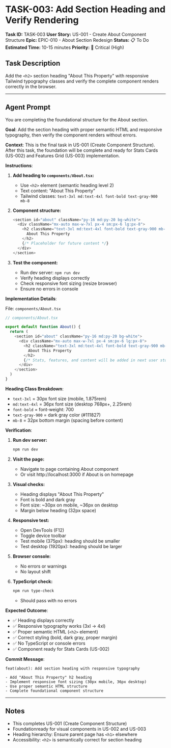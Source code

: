 # TASK-003: Add Section Heading and Verify Rendering

**Task ID:** TASK-003
**User Story:** US-001 - Create About Component Structure
**Epic:** EPIC-010 - About Section Redesign
**Status:** 📋 To Do
**Estimated Time:** 10-15 minutes
**Priority:** 🔴 Critical (High)

## Task Description

Add the `<h2>` section heading "About This Property" with responsive Tailwind typography classes and verify the complete component renders correctly in the browser.

---

## Agent Prompt

You are completing the foundational structure for the About section.

**Goal**: Add the section heading with proper semantic HTML and responsive typography, then verify the component renders without errors.

**Context**: This is the final task in US-001 (Create Component Structure). After this task, the foundation will be complete and ready for Stats Cards (US-002) and Features Grid (US-003) implementation.

**Instructions**:

1. **Add heading to `components/About.tsx`:**
   - Use `<h2>` element (semantic heading level 2)
   - Text content: "About This Property"
   - Tailwind classes: `text-3xl md:text-4xl font-bold text-gray-900 mb-8`

2. **Component structure:**
   ```typescript
   <section id="about" className="py-16 md:py-20 bg-white">
     <div className="mx-auto max-w-7xl px-4 sm:px-6 lg:px-8">
       <h2 className="text-3xl md:text-4xl font-bold text-gray-900 mb-8">
         About This Property
       </h2>
       {/* Placeholder for future content */}
     </div>
   </section>
   ```

3. **Test the component:**
   - Run dev server: `npm run dev`
   - Verify heading displays correctly
   - Check responsive font sizing (resize browser)
   - Ensure no errors in console

**Implementation Details**:

File: `components/About.tsx`

```typescript
// components/About.tsx

export default function About() {
  return (
    <section id="about" className="py-16 md:py-20 bg-white">
      <div className="mx-auto max-w-7xl px-4 sm:px-6 lg:px-8">
        <h2 className="text-3xl md:text-4xl font-bold text-gray-900 mb-8">
          About This Property
        </h2>
        {/* Stats, features, and content will be added in next user stories */}
      </div>
    </section>
  )
}
```

**Heading Class Breakdown**:

- `text-3xl` = 30px font size (mobile, 1.875rem)
- `md:text-4xl` = 36px font size (desktop 768px+, 2.25rem)
- `font-bold` = font-weight: 700
- `text-gray-900` = dark gray color (#111827)
- `mb-8` = 32px bottom margin (spacing before content)

**Verification**:

1. **Run dev server:**
   ```bash
   npm run dev
   ```

2. **Visit the page:**
   - Navigate to page containing About component
   - Or visit http://localhost:3000 if About is on homepage

3. **Visual checks:**
   - Heading displays "About This Property"
   - Font is bold and dark gray
   - Font size: ~30px on mobile, ~36px on desktop
   - Margin below heading (32px space)

4. **Responsive test:**
   - Open DevTools (F12)
   - Toggle device toolbar
   - Test mobile (375px): heading should be smaller
   - Test desktop (1920px): heading should be larger

5. **Browser console:**
   - No errors or warnings
   - No layout shift

6. **TypeScript check:**
   ```bash
   npm run type-check
   ```
   - Should pass with no errors

**Expected Outcome**:

- ✅ Heading displays correctly
- ✅ Responsive typography works (3xl → 4xl)
- ✅ Proper semantic HTML (`<h2>` element)
- ✅ Correct styling (bold, dark gray, proper margin)
- ✅ No TypeScript or console errors
- ✅ Component ready for Stats Cards (US-002)

**Commit Message**:
```
feat(about): Add section heading with responsive typography

- Add "About This Property" h2 heading
- Implement responsive font sizing (30px mobile, 36px desktop)
- Use proper semantic HTML structure
- Complete foundational component structure
```

---

## Notes

- This completes US-001 (Create Component Structure)
- Foundationready for visual components in US-002 and US-003
- Heading hierarchy: Ensure parent page has `<h1>` elsewhere
- Accessibility: `<h2>` is semantically correct for section heading
